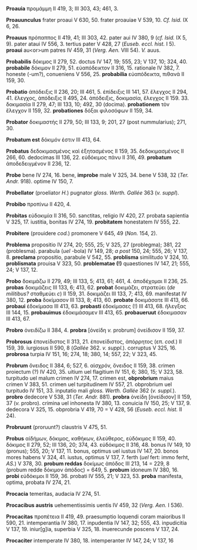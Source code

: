**Proauia** προμάμμη II 419, 3; III 303, 43; 461, 3.

**Proauunculus** frater proaui V 630, 50. frater proauiae V 539, 10.
*Cf. Isid.* IX 6, 26.

**Proauus** πρόπαππος II 419, 41; III 303, 42. pater aui IV 380, 9 (*cf.
Isid.* IX 5, 9). pater ataui IV 556, 3. tertius pater V 428, 27 (*Euseb.
eccl. hist.* I 5). **proaui** au\<or\>um patres IV 459, 31 (*Verg.
Aen.* VIII 54). *V.* auus.

**Probabilis** δόκιμος II 279, 52. doctus IV 147, 19; 555, 23; V 137,
10; 324, 40. **probabile** δόκιμον II 279, 51. εὐαπόδεικτον II 316, 15.
rationale IV 382, 7. honeste (-um?), conueniens V 556, 25.
**probabilia** εὐαπόδεικτα, πιθανά II 159, 30.

**Probatio** ἀπόδειξις II 236, 20; III 461, 5. ἐπίδειξις III 141, 57.
ἔλεγχος II 294, 41. ἔλεγχος, ἀπόδειξις II 495, 24. ἀπόδειξις, δοκιμασία,
ἔλεγχος II 159. 33. δοκιμασία II 279, 47; III 133, 10; 492, 30 (docima).
**probationem** τὸν ἔλεγχον II 159, 32. **probationes** δόξαι φιλοσόφων
II 159, 34.

**Probator** δοκιμαστής II 279, 50; III 133, 9; 201, 27 (post
nummularius); 271, 30.

**Probatum est** δόκιμόν ἐστιν III 413, 64.

**Probatus** δεδοκιμασμένος καὶ ἐξητασμένος II 159, 35. δεδοκιμασμένος
II 266, 60. dedocimas III 136, 22. εὐδόκιμος πάνυ II 316, 49.
**probatum** ἀποδεδειγμένον II 236, 12.

**Probe** bene IV 274, 16. bene, **improbe** male V 325, 34. bene V 538,
32 (*Ter. Andr.* 918). optime IV 150, 7.

**Probellator** (proeliator *H.*) pugnator *gloss. Werth. Gallée* 363
(*v. suppl*).

**Probibo** προπίνω II 420, 4.

**Probitas** εὐδοκιμία II 316, 50. sanctitas, religio IV 420, 27.
probata sapientia V 325, 17. iustitia, bonitas IV 274, 19.
**probitatem** honestatem IV 555, 22.

**Probitere** (prouidere *cod.*) promonere V 645, 49 (*Non.* 154, 2).

**Problema** propositio IV 274, 20; 555, 25; V 325, 27 (problegma); 381,
22 (problesma). parabula (*uel* -bola) IV 149, 28; *a post* 150, 24;
555, 26; V 137, 8. **preclama** propositio, parabule V 542, 55.
**problisma** similitudo V 324, 10. **problismata** prouisa V 323, 50.
**problematae (!)** quaestiones IV 147, 21; 555, 24; V 137, 12.

**Probo** δοκιμάζω II 279, 49; III 133, 5; 413, 61; 461, 4. ἀποδέχομαι
II 236, 25. **probas** δοκιμάζεις III 133, 6; 413, 62. **probat**
δοκιμάζει, στρατεύει (*de militibus?* σταθμεύει *c*) II 159, 31. δοκιμάζει
III 133, 7; 413, 69. manifestat IV 380, 12. **proba** δοκίμασον III 133,
8; 413, 60. **probate** δοκιμάσατε III 413, 66. **probaui** ἐδοκίμασα
III 413, 63. **probasti** ἐδοκίμασες (!) III 413, 68. ἤλεγξας III 144,
15. **probauimus** ἐδοκιμάσαμεν III 413, 65. **probaueruut** ἐδοκιμασαν
III 413, 67.

**Probro** ὀνειδίζω II 384, 4. **probra** \[ὀνείδη *v.* probrum\]
ὀνείδισον II 159, 37.

**Probrosus** ἐπονείδιστος II 313, 21. ἐπονείδιστος, ἀπόρρητος (επ.
*cod.*) II 159, 39. iurgiosus II 590, 8 (*Gallée* 362. *v. suppl.*).
corruptus V 325, 16. **probrosa** turpia IV 151, 16; 274, 18; 380, 14;
557, 22; V 323, 45.

**Probrum** ὄνειδος II 384, 6; 527, 6. αἰσχρόν, ὄνειδος II 159, 38.
crimen proiectum (?) IV 420, 35. uitium uel flagitium IV 151, 6; 380, 15;
V 323, 58. turpitudo uel malum crimen IV 274, 17. crimen est,
**obprobrium** maius crimen V 383, 51. crimen uel turpitudinem IV 557,
21. obprobrium uel turpitudo IV 151, 33. inputatio mali *gloss. Werth.
Gallée* 362 (*v. suppl.*). **probro** dedecore V 538, 31 (*Ter. Andr.*
881). **probra** ὀνείδη \[ὀνείδισον\] II 159, 37 (*v.* probro). crimina
uel inhonesta IV 380, 13. conuicia IV 150, 25; V 137, 9. dedecora V 325,
15. obprobria V 419, 70 = V 428, 56 (*Euseb. eccl. hist.* II 24).

**Probruunt** (proruunt?) claustris V 475, 51.

**Probus** αἰδήμων, δόκιμος, καθήκων, ἐλεύθερος, εὐδόκιμος II 159, 40.
δόκιμος II 279, 52; III 136, 20; 374, 43. εὐδόκιμος ΙΙ 316, 48. bonus IV
149, 10 (pronus); 555, 20; V 137, 11. bonus, optimus uel iustus IV 147,
20. bonos mores habens V 324, 41. iustus, optimus V 137, 7. ferth (*uel*
fert: immo ferht, *AS.*) V 378, 30. **probum reddas** δοκίμως ἀπόδος III
213, 14 = 229, 8 (probum redde δόκιμον ἀπόδος) = 649, 5. **probum**
idoneum IV 380, 16. **probi** εὐδόκιμοι II 159, 36. probati IV 555, 21;
V 323, 53. **proba** manifesta, optima, probata IV 274, 21.

**Procacia** temeritas, audacia IV 274, 51.

**Procacibus austris** uehementissimis uentis IV 459, 32 (*Verg. Aen.*
I 536).

**Procacitas** προπέτεια II 419, 49. praesumptio loquendi coram
maioribus II 590, 21. intemperantia IV 380, 17. inpudentia IV 147, 32;
555, 43. inpudicitia V 137, 19. iniur\[g\]ia, superbia V 325, 18.
inuerecunde poscens V 137, 24.

**Procaciter** intemperate IV 380, 18. intemperanter IV 147, 24; V 137,
16
